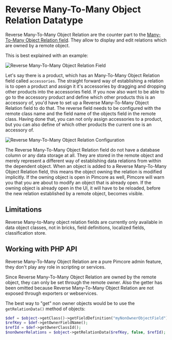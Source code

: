 # Reverse Many-To-Many Object Relation Datatype

Reverse Many-To-Many Object Relation are the counter part to the [Many-To-Many Object Relation field](09_Relation_Types.md).
They allow to display and edit relations which are owned by a remote object. 

This is best explained with an example: 

![Reverse Many-To-Many Object Relation Field](../../../img/classes-datatypes-nonownerobject1.png)

Let's say there is a product, which has an Many-To-Many Object Relation field called `accessories`. The straight forward way of establishing 
a relation is to open a product and assign it it's accessories by dragging and dropping other products into the 
accessories field. If you now also want to be able to go to the accessory product and define which other products 
this is an accessory of, you'd have to set up a Reverse Many-To-Many Object Relation field to do that. The reverse field needs to be configured 
with the remote class name and the field name of the objects field in the remote class. Having done that, you can 
not only assign accessories to a product, but you can also define of which other products the current one is an accessory of.


![Reverse Many-To-Many Object Relation Configuration](../../../img/classes-datatypes-nonownerobject2.png)


The Reverse Many-To-Many Object Relation field do not have a database column or any data storage at all. They are stored in the remote object and 
merely represent a different way of establishing data relations from within the dependent object. When an object is added 
to a Reverse Many-To-Many Object Relation field, this means the object owning the relation is modified implicitly. If the owning object is open in 
Pimcore as well, Pimcore will warn you that you are about to modify an object that is already open. If the owning
object is already open in the UI, it will have to be reloaded, before the new relation established by a remote object, 
becomes visible.

## Limitations

Reverse Many-to-Many object relation fields are currently only available in data object classes, not in bricks, field definitions, localized fields, classification store.


## Working with PHP API
Reverse Many-To-Many Object Relation are a pure Pimcore admin feature, they don't play any role in scripting or services.

Since Reverse Many-To-Many Object Relation are owned by the remote object, they can only be set through the remote owner. Also the getter 
has been omitted because Reverse Many-To-Many Object Relation are not exposed through exporters or webservices.

The best way to "get" non owner objects would be to use the `getRelationData()` method of objects:

```php
$def = $object->getClass()->getFieldDefinition("myNonOwnerObjectField");
$refKey = $def->getOwnerFieldName();
$refId = $def->getOwnerClassId();
$nonOwnerRelations = $object->getRelationData($refKey, false, $refId);
```
